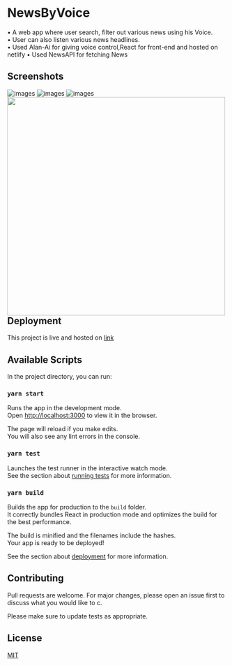 # NewsByVoice
• A web app where user search, filter out various news using his Voice.     
• User can also listen various news headlines.     
• Used Alan-Ai for giving voice control,React for front-end and hosted
on netlify
• Used NewsAPI for fetching News

## Screenshots
![images](https://i.postimg.cc/GH97kkQL/Screenshot-242.png=500x)
![images](https://i.postimg.cc/BXyhNXYx/Screenshot-243.png)
![images](https://i.postimg.cc/3yjnK9KB/Screenshot-244.png)
<a href="url"><img src="https://i.postimg.cc/3yjnK9KB/Screenshot-244.png" align="left" height="500" width="500" ></a>


## Deployment

This project is live and hosted on [link](https://newsbyvoices.netlify.app/)
## Available Scripts

In the project directory, you can run:

### `yarn start`

Runs the app in the development mode.<br />
Open [http://localhost:3000](http://localhost:3000) to view it in the browser.

The page will reload if you make edits.<br />
You will also see any lint errors in the console.

### `yarn test`

Launches the test runner in the interactive watch mode.<br />
See the section about [running tests](https://facebook.github.io/create-react-app/docs/running-tests) for more information.

### `yarn build`

Builds the app for production to the `build` folder.<br />
It correctly bundles React in production mode and optimizes the build for the best performance.

The build is minified and the filenames include the hashes.<br />
Your app is ready to be deployed!

See the section about [deployment](https://facebook.github.io/create-react-app/docs/deployment) for more information.


## Contributing
Pull requests are welcome. For major changes, please open an issue first to discuss what you would like to c.

Please make sure to update tests as appropriate.

## License
[MIT](https://choosealicense.com/licenses/mit/)
